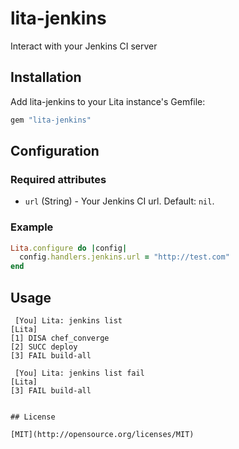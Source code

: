 # lita-jenkins

Interact with your Jenkins CI server

## Installation

Add lita-jenkins to your Lita instance's Gemfile:

``` ruby
gem "lita-jenkins"
```

## Configuration

### Required attributes

* `url` (String) - Your Jenkins CI url. Default: `nil`.

### Example

``` ruby
Lita.configure do |config|
  config.handlers.jenkins.url = "http://test.com"
end
```

## Usage

```
 [You] Lita: jenkins list
[Lita]
[1] DISA chef_converge
[2] SUCC deploy
[3] FAIL build-all

 [You] Lita: jenkins list fail
[Lita]
[3] FAIL build-all
```
```

## License

[MIT](http://opensource.org/licenses/MIT)
